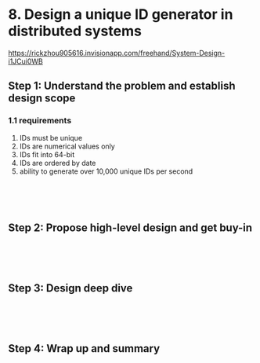 # 8. Design a unique ID generator in distributed systems
https://rickzhou905616.invisionapp.com/freehand/System-Design-i1JCui0WB

## Step 1: Understand the problem and establish design scope

### 1.1 requirements
1. IDs must be unique
2. IDs are numerical values only
3. IDs fit into 64-bit
4. IDs are ordered by date
5. ability to generate over 10,000 unique IDs per second

<br><br><br>

## Step 2: Propose high-level design and get buy-in

<br><br><br>

## Step 3: Design deep dive 

<br><br><br>

## Step 4: Wrap up and summary